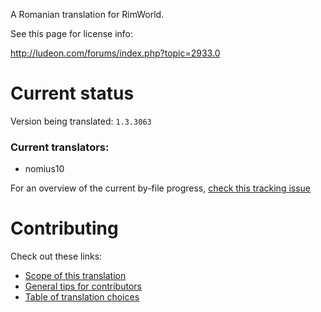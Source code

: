 A Romanian translation for RimWorld.

See this page for license info:

http://ludeon.com/forums/index.php?topic=2933.0

# Current status

Version being translated: `1.3.3063`

### Current translators:
 - nomius10

For an overview of the current by-file progress, [check this tracking issue](https://github.com/Ludeon/RimWorld-Romanian/issues/10)

# Contributing

Check out these links:
- [Scope of this translation](https://github.com/Ludeon/RimWorld-Romanian/wiki#scope)
- [General tips for contributors](https://github.com/Ludeon/RimWorld-Romanian/wiki#general-notes-for-contributors)
- [Table of translation choices](https://github.com/Ludeon/RimWorld-Romanian/wiki#general-notes-for-contributors)
